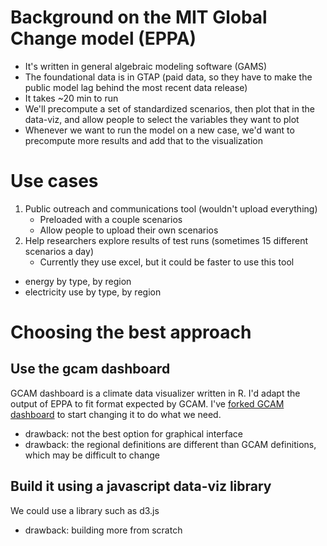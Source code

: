 # Background on the MIT Global Change model (EPPA)

- It's written in general algebraic modeling software (GAMS)
- The foundational data is in GTAP (paid data, so they have to make the public model lag behind the most recent data release)
- It takes ~20 min to run
- We'll precompute a set of standardized scenarios, then plot that in the data-viz, and allow people to select the variables they want to plot
- Whenever we want to run the model on a new case, we'd want to precompute more results and add that to the visualization

# Use cases

1. Public outreach and communications tool (wouldn't upload everything)
    - Preloaded with a couple scenarios
    - Allow people to upload their own scenarios
2. Help researchers explore results of test runs (sometimes 15 different scenarios a day)
    - Currently they use excel, but it could be faster to use this tool

- energy by type, by region
- electricity use by type, by region

# Choosing the best approach

## Use the gcam dashboard

GCAM dashboard is a climate data visualizer written in R. I'd adapt the output of EPPA to fit format expected by GCAM. I've [forked GCAM dashboard](https://github.com/cypressf/GCAM-dashboard/commit/559d2181f4c502f9daf315c1ba5bc6354716d3b9) to start changing it to do what we need.

- drawback: not the best option for graphical interface
- drawback: the regional definitions are different than GCAM
    definitions, which may be difficult to change

## Build it using a javascript data-viz library

We could use a library such as d3.js

- drawback: building more from scratch
